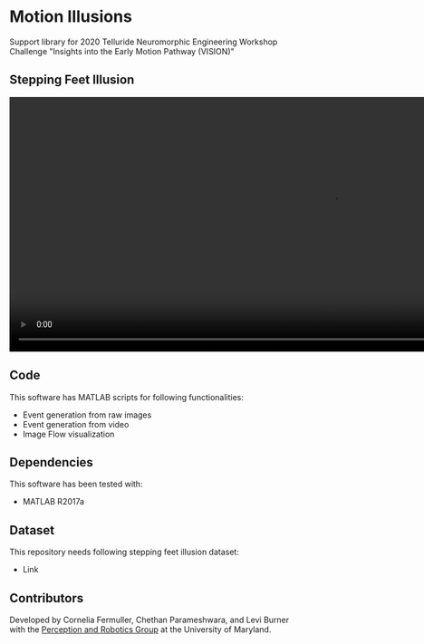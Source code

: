 # Motion Illusions

Support library for 2020 Telluride Neuromorphic Engineering Workshop Challenge "Insights into the Early Motion Pathway (VISION)"

## Stepping Feet Illusion 

<video width="1140" height="450" controls>
  <source src="steppingfeet_matlab/bar_gradual.avi" type="video/avi">
</video>

## Code

This software has MATLAB scripts for following functionalities:

* Event generation from raw images
* Event generation from video
* Image Flow visualization 

## Dependencies

This software has been tested with:
* MATLAB R2017a 


## Dataset

This repository needs following stepping feet illusion dataset:

* Link 

## Contributors

Developed by Cornelia Fermuller, Chethan Parameshwara, and Levi Burner with the [Perception and Robotics Group](http://prg.cs.umd.edu/) at the University of Maryland.
